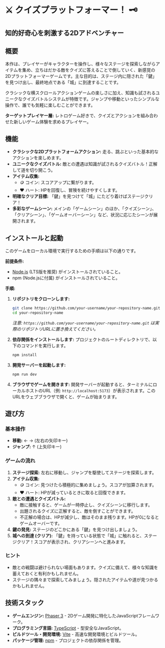 # ⚔️ クイズプラットフォーマー！ 🗝️

## 知的好奇心を刺激する2Dアドベンチャー

<!-- ゲームプレイの様子がわかるGIFまたは、ステージクリアの瞬間を捉えたスクリーンショットを挿入してください。 -->
<!-- 例: ![ゲームスクリーンショット](スクリーンショットへのリンク.gif) -->

## 概要


本作は、プレイヤーがキャラクターを操作し、様々なステージを探索しながらアイテムを集め、立ちはだかる敵をクイズに答えることで倒していく、新感覚の2Dプラットフォーマーゲームです。主な目的は、ステージ内に隠された「鍵」を見つけ出し、最終地点である「城」に到達することです。

クラシックな横スクロールアクションゲームの楽しさに加え、知識も試されるユニークなクイズバトルシステムが特徴です。ジャンプや移動といったシンプルな操作で、誰でも気軽に楽しむことができます。

**ターゲットプレイヤー層:**
レトロゲーム好きで、クイズとアクションを組み合わせた新しいゲーム体験を求めるプレイヤー。

## 機能

*   **クラシックな2Dプラットフォームアクション:** 走る、跳ぶといった基本的なアクションを楽しめます。
*   **ユニークなクイズバトル:** 敵との遭遇は知識が試されるクイズバトル！正解して道を切り開こう。
*   **アイテム収集:**
    *   🪙 コイン: スコアアップに繋がります。
    *   ❤️ ハート: HPを回復し、冒険を続けやすくします。
*   **明確なクリア目標:** 「鍵」を見つけて「城」にたどり着けばステージクリア！
*   **多彩なゲームシーン:** メインの「ゲームシーン」のほか、「クイズシーン」、「クリアシーン」、「ゲームオーバーシーン」など、状況に応じたシーンが展開されます。

## インストールと起動

このゲームをローカル環境で実行するための手順は以下の通りです。

**前提条件:**
*   [Node.js](https://nodejs.org/) (LTS版を推奨) がインストールされていること。
*   npm (Node.jsに付属) がインストールされていること。

**手順:**

1.  **リポジトリをクローンします:**
    ```bash
    git clone https://github.com/your-username/your-repository-name.git
    cd your-repository-name
    ```
    *注意: `https://github.com/your-username/your-repository-name.git` は実際のリポジトリURLに置き換えてください。*

2.  **依存関係をインストールします:**
    プロジェクトのルートディレクトリで、以下のコマンドを実行します。
    ```bash
    npm install
    ```

3.  **開発サーバーを起動します:**
    ```bash
    npm run dev
    ```

4.  **ブラウザでゲームを開きます:**
    開発サーバーが起動すると、ターミナルにローカルホストのURL（例: `http://localhost:5173`）が表示されます。このURLをウェブブラウザで開くと、ゲームが始まります。

## 遊び方

### 基本操作

*   **移動:** ← → (左右の矢印キー)
*   **ジャンプ:** ↑ (上矢印キー)

### ゲームの流れ

1.  **ステージ探索:** 左右に移動し、ジャンプを駆使してステージを探索します。
2.  **アイテム収集:**
    *   🪙 コイン: 見つけたら積極的に集めましょう。スコアが加算されます。
    *   ❤️ ハート: HPが減っているときに取ると回復できます。
3.  **敵との遭遇とクイズバトル:**
    *   敵に接触すると、ゲームが一時停止し、クイズシーンに移行します。
    *   出題されるクイズに正解すると、敵を倒すことができます。
    *   不正解の場合は、HPが減少し、敵はそのまま残ります。HPが0になるとゲームオーバーです。
4.  **鍵の発見:** ステージのどこかにある「鍵」を見つけ出しましょう。
5.  **城への到達 (クリア):** 「鍵」を持っている状態で「城」に触れると、ステージクリア！スコアが表示され、クリアシーンへと進みます。

### ヒント

*   敵との戦闘は避けられない場面もあります。クイズに備えて、様々な知識を蓄えておくと有利かもしれません。
*   ステージの隅々まで探索してみましょう。隠されたアイテムや道が見つかるかもしれません。

## 技術スタック

*   **ゲームエンジン:** [Phaser 3](https://phaser.io/) - 2Dゲーム開発に特化したJavaScriptフレームワーク。
*   **プログラミング言語:** [TypeScript](https://www.typescriptlang.org/) - 型安全なJavaScript。
*   **ビルドツール・開発環境:** [Vite](https://vitejs.dev/) - 高速な開発環境とビルドツール。
*   **パッケージ管理:** [npm](https://www.npmjs.com/) - プロジェクトの依存関係を管理。

